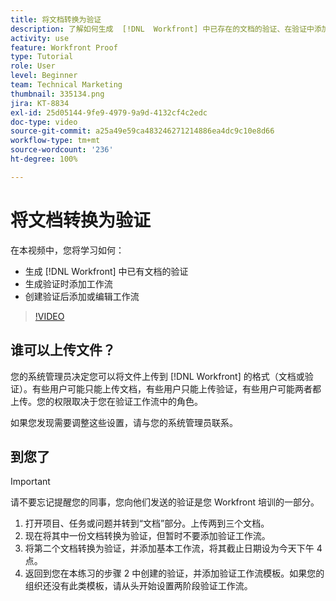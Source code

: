 ```yaml
---
title: 将文档转换为验证
description: 了解如何生成  [!DNL  Workfront] 中已存在的文档的验证、在验证中添加工作流，以及在创建验证后添加或编辑工作流。
activity: use
feature: Workfront Proof
type: Tutorial
role: User
level: Beginner
team: Technical Marketing
thumbnail: 335134.png
jira: KT-8834
exl-id: 25d05144-9fe9-4979-9a9d-4132cf4c2edc
doc-type: video
source-git-commit: a25a49e59ca483246271214886ea4dc9c10e8d66
workflow-type: tm+mt
source-wordcount: '236'
ht-degree: 100%

---
```


# 将文档转换为验证

在本视频中，您将学习如何：

* 生成 [!DNL Workfront] 中已有文档的验证
* 生成验证时添加工作流
* 创建验证后添加或编辑工作流

>[!VIDEO](https://video.tv.adobe.com/v/335134/?quality=12&learn=on)


## 谁可以上传文件？

您的系统管理员决定您可以将文件上传到 [!DNL Workfront] 的格式（文档或验证）。有些用户可能只能上传文档，有些用户只能上传验证，有些用户可能两者都上传。您的权限取决于您在验证工作流中的角色。

如果您发现需要调整这些设置，请与您的系统管理员联系。

## 到您了

>[!IMPORTANT]
>
>请不要忘记提醒您的同事，您向他们发送的验证是您 Workfront 培训的一部分。

1. 打开项目、任务或问题并转到“文档”部分。上传两到三个文档。
1. 现在将其中一份文档转换为验证，但暂时不要添加验证工作流。
1. 将第二个文档转换为验证，并添加基本工作流，将其截止日期设为今天下午 4 点。
1. 返回到您在本练习的步骤 2 中创建的验证，并添加验证工作流模板。如果您的组织还没有此类模板，请从头开始设置两阶段验证工作流。


<!--
###Learn more
* Generate a proof for a document
-->

